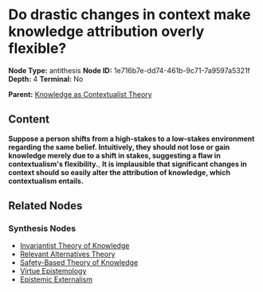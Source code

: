 # Do drastic changes in context make knowledge attribution overly flexible?

**Node Type:** antithesis
**Node ID:** 1e716b7e-dd74-461b-9c71-7a9597a5321f
**Depth:** 4
**Terminal:** No

**Parent:** [Knowledge as Contextualist Theory](knowledge-as-contextualist-theory-synthesis-7aa7050c-7a7a-4735-acef-6fc1bac0e555.md)

## Content

**Suppose a person shifts from a high-stakes to a low-stakes environment regarding the same belief. Intuitively, they should not lose or gain knowledge merely due to a shift in stakes, suggesting a flaw in contextualism's flexibility.**, **It is implausible that significant changes in context should so easily alter the attribution of knowledge, which contextualism entails.**

## Related Nodes

### Synthesis Nodes

- [Invariantist Theory of Knowledge](invariantist-theory-of-knowledge-synthesis-8342ac86-a6f4-46d2-acea-166d4dc71c72.md)
- [Relevant Alternatives Theory](relevant-alternatives-theory-synthesis-6f95d6cc-f966-4e73-993c-3fc63e5ce372.md)
- [Safety-Based Theory of Knowledge](safety-based-theory-of-knowledge-synthesis-bd1cd3cb-9122-46ea-b49c-8636c6e92eb6.md)
- [Virtue Epistemology](virtue-epistemology-synthesis-13681658-5c2f-446d-b489-869197daeb34.md)
- [Epistemic Externalism](epistemic-externalism-synthesis-5219ce49-46d3-497c-b050-b0f1ccbd319d.md)
